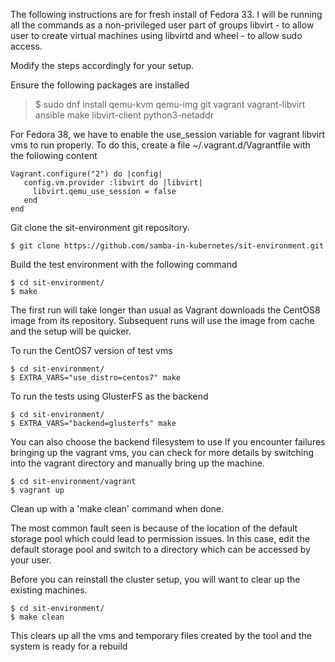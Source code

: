 The following instructions are for fresh install of Fedora 33.
I will be running all the commands as a non-privileged user part of groups
libvirt - to allow user to create virtual machines using libvirtd
and wheel -  to allow sudo access.

Modify the steps accordingly for your setup.

Ensure the following packages are installed
> $ sudo dnf install qemu-kvm qemu-img git vagrant vagrant-libvirt ansible make libvirt-client python3-netaddr 

For Fedora 38, we have to enable the use_session variable for vagrant libvirt vms to run properly. To do this, create a file ~/.vagrant.d/Vagrantfile with the following content
```
Vagrant.configure("2") do |config|
   config.vm.provider :libvirt do |libvirt|
     libvirt.qemu_use_session = false
   end
end
```

Git clone the sit-environment git repository.
```
$ git clone https://github.com/samba-in-kubernetes/sit-environment.git
```

Build the test environment with the following command
```
$ cd sit-environment/
$ make
```

The first run will take longer than usual as Vagrant downloads the CentOS8 image from its repository. Subsequent runs will use the image from cache and the setup will be quicker.

To run the CentOS7 version of test vms
```
$ cd sit-environment/
$ EXTRA_VARS="use_distro=centos7" make
```

To run the tests using GlusterFS as the backend
```
$ cd sit-environment/
$ EXTRA_VARS="backend=glusterfs" make
```

You can also choose the backend filesystem to use
If you encounter failures bringing up the vagrant vms, you can check for more details by switching into the vagrant directory and manually bring up the machine.
```
$ cd sit-environment/vagrant
$ vagrant up
```
Clean up with a 'make clean' command when done.

The most common fault seen is because of the location of the default storage pool which could lead to permission issues. In this case, edit the default storage pool and switch to a directory which can be accessed by your user.

Before you can reinstall the cluster setup, you will want to clear up the existing machines.
```
$ cd sit-environment/
$ make clean
```
This clears up all the vms and temporary files created by the tool and the system is ready for a rebuild

